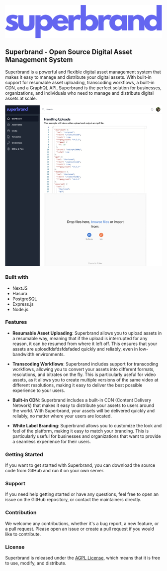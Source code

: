 ![](superbrand.png)

## Superbrand - Open Source Digital Asset Management System

Superbrand is a powerful and flexible digital asset management system that makes it easy to manage and distribute your digital assets. With built-in support for resumable asset uploading, transcoding workflows, a built-in CDN, and a GraphQL API, Superbrand is the perfect solution for businesses, organizations, and individuals who need to manage and distribute digital assets at scale.

![](screenshot.png)

### Built with
- NextJS
- Hasura
- PostgreSQL
- Express.js
- Node.js

### Features
- **Resumable Asset Uploading**: Superbrand allows you to upload assets in a resumable way, meaning that if the upload is interrupted for any reason, it can be resumed from where it left off. This ensures that your assets are uplosdfdsfdsfdsfaded quickly and reliably, even in low-bandwidth environments.

- **Transcoding Workflows**: Superbrand includes support for transcoding workflows, allowing you to convert your assets into different formats, resolutions, and bitrates on the fly. This is particularly useful for video assets, as it allows you to create multiple versions of the same video at different resolutions, making it easy to deliver the best possible experience to your users.

- **Built-in CDN**: Superbrand includes a built-in CDN (Content Delivery Network) that makes it easy to distribute your assets to users around the world. With Superbrand, your assets will be delivered quickly and reliably, no matter where your users are located.

- **White Label Branding**: Superbrand allows you to customize the look and feel of the platform, making it easy to match your branding. This is particularly useful for businesses and organizations that want to provide a seamless experience for their users.

### Getting Started
If you want to get started with Superbrand, you can download the source code from GitHub and run it on your own server.

### Support
If you need help getting started or have any questions, feel free to open an issue on the GitHub repository, or contact the maintainers directly.

### Contribution
We welcome any contributions, whether it's a bug report, a new feature, or a pull request. Please open an issue or create a pull request if you would like to contribute.

### License
Superbrand is released under the [AGPL License](https://opensource.org/licenses/AGPL-3.0), which means that it is free to use, modify, and distribute.
